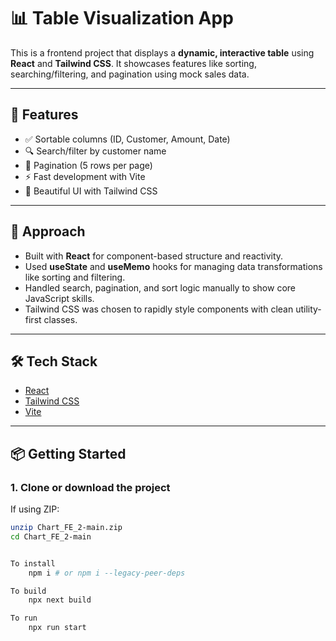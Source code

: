 # 📊 Table Visualization App

This is a frontend project that displays a **dynamic, interactive table** using **React** and **Tailwind CSS**. It showcases features like sorting, searching/filtering, and pagination using mock sales data.

---

## 🚀 Features

- ✅ Sortable columns (ID, Customer, Amount, Date)
- 🔍 Search/filter by customer name
- 📃 Pagination (5 rows per page)
- ⚡ Fast development with Vite
- 🎨 Beautiful UI with Tailwind CSS

---


## 🧠 Approach

- Built with **React** for component-based structure and reactivity.
- Used **useState** and **useMemo** hooks for managing data transformations like sorting and filtering.
- Handled search, pagination, and sort logic manually to show core JavaScript skills.
- Tailwind CSS was chosen to rapidly style components with clean utility-first classes.

---

## 🛠️ Tech Stack

- [React](https://reactjs.org/)
- [Tailwind CSS](https://tailwindcss.com/)
- [Vite](https://vitejs.dev/)

---

## 📦 Getting Started

### 1. Clone or download the project

If using ZIP:
```bash
unzip Chart_FE_2-main.zip
cd Chart_FE_2-main


To install 
    npm i # or npm i --legacy-peer-deps

To build 
    npx next build

To run 
    npx run start